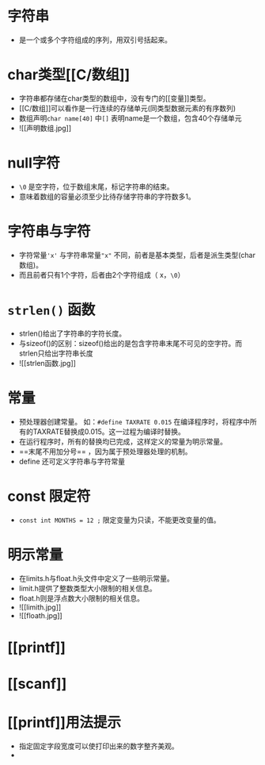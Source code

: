# 字符串

- 是一个或多个字符组成的序列，用双引号括起来。

# char类型[[C/数组]]

- 字符串都存储在char类型的数组中，没有专门的[[变量]]类型。
- [[C/数组]]可以看作是一行连续的存储单元(同类型数据元素的有序数列)
- 数组声明`char name[40]` 中`[]` 表明name是一个数组，包含40个存储单元
- ![[声明数组.jpg]]
# null字符

- `\0` 是空字符，位于数组末尾，标记字符串的结束。
- 意味着数组的容量必须至少比待存储字符串的字符数多1。

# 字符串与字符

- 字符常量`'x'`  与字符串常量`"x"` 不同，前者是基本类型，后者是派生类型(char数组)。
- 而且前者只有1个字符，后者由2个字符组成（ x，`\0`）

# `strlen()` 函数

- strlen()给出了字符串的字符长度。
- 与sizeof()的区别：sizeof()给出的是包含字符串末尾不可见的空字符。而strlen只给出字符串长度
- ![[strlen函数.jpg]]


# 常量

- 预处理器创建常量。 如：`#define TAXRATE 0.015` 在编译程序时，将程序中所有的TAXRATE替换成0.015。这一过程为编译时替换。
- 在运行程序时，所有的替换均已完成，这样定义的常量为明示常量。
- ==末尾不用加分号== ，因为属于预处理器处理的机制。
- define 还可定义字符串与字符常量

# const 限定符

- `const int MONTHS = 12 ;` 限定变量为只读，不能更改变量的值。

# 明示常量

- 在limits.h与float.h头文件中定义了一些明示常量。
- limit.h提供了整数类型大小限制的相关信息。
- float.h则是浮点数大小限制的相关信息。
- ![[limith.jpg]]
- ![[floath.jpg]]

# [[printf]]

# [[scanf]]

# [[printf]]用法提示

- 指定固定字段宽度可以使打印出来的数字整齐美观。
- 